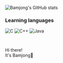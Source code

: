<div align="left">

![Bamjong's GitHub stats](https://github-readme-stats.vercel.app/api?username=Bamjong&show_icons=true&theme=vue)

</div>

### Learning languages
![C](https://img.shields.io/badge/c-%2300599C.svg?style=for-the-badge&logo=c&logoColor=white)
![C++](https://img.shields.io/badge/c++-%2300599C.svg?style=for-the-badge&logo=c%2B%2B&logoColor=white)
![Java](https://img.shields.io/badge/java-%23ED8B00.svg?style=for-the-badge&logo=java&logoColor=white) 

<br>

Hi there!  
It's Bamjong🌰